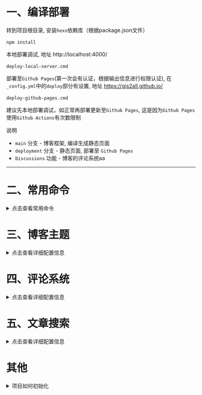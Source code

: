 # 一、编译部署

转到项目根目录, 安装`hexo`依赖库（根据package.json文件）
```
npm install
```

本地部署调试, 地址 http://localhost:4000/
```
deploy-local-server.cmd
```

部署至`Github Pages`(第一次会有认证，根据输出信息进行权限认证), 在`_config.yml`中的`deploy`部分有设置, 地址 https://gis2all.github.io/
```
deploy-github-pages.cmd
```

建议先本地部署调试，如正常再部署更新至`Github Pages`, 这是因为`Github Pages`使用`Github Actions`有次数限制

说明
- `main` 分支 - 博客框架, 编译生成静态页面
- `deployment` 分支 - 静态页面, 部署至 `Github Pages`
- `Discussions` 功能 - 博客的评论系统aa

---

# 二、常用命令

<details>
<summary>点击查看常用命令</summary>

转到根目录吗, 使用如下命令:
```
hexo new [layout] <title>

# 例子, 在 _post目录下新增 test.md 文件, title为 "test"
# hexo new page --path _posts/test "This is test project"
```

其他常用命令
```
# 清理
hexo clean

# 生成
hexo generate

# 部署至本地
hexo server

# 部署至Github Pages
hexo deploy
```

</details>

# 三、博客主题

<details>
<summary>点击查看详细配置信息</summary>

主题使用的是 [butterfly](https://github.com/jerryc127/hexo-theme-butterfly), 安装方式使用`npm`所以在第一步时已经安装, 更改主题参考 [官方文档](https://butterfly.js.org/)

默认不修改主题里的任何文件, 在项目中使用 `npm install` 安装完依赖后, 主题的相对路径为 `node_modules\hexo-theme-butterfly`, 将主题中的资源等文件放至项目中的资源目录, 这样在主题更新时不会覆盖资源文件,

```
# 更新主题
npm update hexo-theme-butterfly
```

引用资源, 默认配置路径位于`node_modules\hexo-theme-butterfly\source`, 所以你会发现这样引用图片
```
# Avatar (头像)
avatar:
  img: /img/avatar.jpg
  effect: false
```

那么其实在项目的`source`目录对应主题的`source`目录, 且项目的`source`目录优先级更高, 所以直接在项目的`source`目录引用资源文件即可 (自己新建`asset`目录用来存放资源文件)

```
# Avatar (头像)
avatar:
  img: /asset/theme_avatar_2.jpg
  effect: false
```

主题中的 `_config.yml`和 项目中的 `_config.butterfly` 都是主题的配置文件, 但是后者优先级更高, 在 `_config.butterfly` 文件中配置主题事项

</details>

# 四、评论系统

<details>
<summary>点击查看详细配置信息</summary>

这里使用`giscus`集成评论系统

需要确保以下条件已完成：
- 仓库是 public类型.
- 仓库开启 Discussions. Repo -> Settings -> General -> Features -> Discussions
- [giscus app](https://github.com/apps/giscus) 在Github已安装


![image](/source/asset/readme_1.png)

转到 [giscus.app](https://giscus.app/zh-CN) 填写repo, 进而获取 repo, repo_id, category_id等值, 将其拷贝填写至主题配置文件 `_config.butterfly.yml`中的 giscus项

![image](/source/asset/readme_2.png)

重新编译部署后测试后测试, 就可以在博客中添加评论了, 在仓库的Discussions中可以更改删除评论, 同时会同步至博客

![image](/source/asset/readme_3.png)

</details>

# 五、文章搜索

<details>
<summary>点击查看详细配置信息</summary>

安装 `hexo-generator-search`, 默认第一步已安装所有依赖库
```
npm install hexo-generator-search --save
```

使用本地搜索功能, 编辑 `_config.butterfly.yml`
```
# Local search
local_search:
  enable: true
  preload: true
  CDN:
```

配置 `_config.yml`
```
# 搜索系统
# https://github.com/wzpan/hexo-generator-search
# 去掉 template 才能编译成功
search:
  path: search.xml
  field: all
  content: true
```

</details>

# 其他

<details>
<summary>项目如何初始化</summary>

安装`npm`, 使用`npm`安装`hexo`
```
npm install -g hexo-cli
```

新建`hexo`项目, 这里命令会自动创建所有文件结构
```
hexo init <folder>
```

Github新建一个空repo, `<username>.github.io`, clone至本地, 将`<folder>`目录下的除`.git`外的所有文件拷贝至空repo目录下,这样就完成项目的初始化 (之所以这么做是因为hexo不允许非空目录下新建项目, 绕了一个弯)

</details>